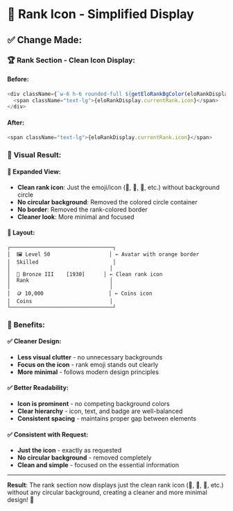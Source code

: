 # 🎯 Rank Icon - Simplified Display

## ✅ **Change Made:**

### 🏆 **Rank Section - Clean Icon Display:**

#### **Before:**
```typescript
<div className={`w-6 h-6 rounded-full ${getEloRankBgColor(eloRankDisplay)} border ${getEloRankBorderColor(eloRankDisplay)} flex items-center justify-center`}>
  <span className="text-lg">{eloRankDisplay.currentRank.icon}</span>
</div>
```

#### **After:**
```typescript
<span className="text-lg">{eloRankDisplay.currentRank.icon}</span>
```

### 🎨 **Visual Result:**

#### **📱 Expanded View:**
- **Clean rank icon**: Just the emoji/icon (🥉, 🥈, 🥇, etc.) without background circle
- **No circular background**: Removed the colored circle container
- **No border**: Removed the rank-colored border
- **Cleaner look**: More minimal and focused

#### **📱 Layout:**
```
┌─────────────────────────────────┐
│  🖼️ Level 50                   │ ← Avatar with orange border
│  Skilled                        │
│                                │
│  🥉 Bronze III    [1930]      │ ← Clean rank icon
│  Rank                          │
│                                │
│  🪙 10,000                     │ ← Coins icon
│  Coins                         │
└─────────────────────────────────┘
```

### 🚀 **Benefits:**

#### **✅ Cleaner Design:**
- **Less visual clutter** - no unnecessary backgrounds
- **Focus on the icon** - rank emoji stands out clearly
- **More minimal** - follows modern design principles

#### **✅ Better Readability:**
- **Icon is prominent** - no competing background colors
- **Clear hierarchy** - icon, text, and badge are well-balanced
- **Consistent spacing** - maintains proper gap between elements

#### **✅ Consistent with Request:**
- **Just the icon** - exactly as requested
- **No circular background** - removed completely
- **Clean and simple** - focused on the essential information

---

**Result**: The rank section now displays just the clean rank icon (🥉, 🥈, 🥇, etc.) without any circular background, creating a cleaner and more minimal design! 🎉
